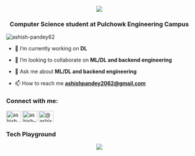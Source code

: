 <p align="center">
  <img src="https://capsule-render.vercel.app/api?type=waving&height=180&color=0:0f0f0f,100:2a5298&text=Ashish%20Pandey&fontColor=ffffff&fontAlignY=40&desc=ML%20%7C%20DL%20%7C%20Backend%20Engineering&descAlignY=65" />
</p>
<h3 align="center">Computer Science student at Pulchowk Engineering Campus</h3>

<p align="left"> <img src="https://komarev.com/ghpvc/?username=ashish-pandey62&label=Profile%20views&color=0e75b6&style=plastic" alt="ashish-pandey62" /> </p>

- 🔭 I’m currently working on **DL**

- 👯 I’m looking to collaborate on **ML/DL and backend engineering**

- 💬 Ask me about **ML/DL and backend engineering**

- 📫 How to reach me **ashishpandey2062@gmail.com**

<h3 align="left">Connect with me:</h3>
<p align="left">
<a href="https://twitter.com/ashish_pan11098" target="blank"><img align="center" src="https://raw.githubusercontent.com/rahuldkjain/github-profile-readme-generator/master/src/images/icons/Social/twitter.svg" alt="ashish_pan11098" height="30" width="40" /></a>
<a href="https://linkedin.com/in/ashish-pandey-715200266" target="blank"><img align="center" src="https://raw.githubusercontent.com/rahuldkjain/github-profile-readme-generator/master/src/images/icons/Social/linked-in-alt.svg" alt="ashish-pandey-715200266" height="30" width="40" /></a>
<a href="https://medium.com/@ashishpandey2062" target="blank"><img align="center" src="https://raw.githubusercontent.com/rahuldkjain/github-profile-readme-generator/master/src/images/icons/Social/medium.svg" alt="@ashishpandey2062" height="30" width="40" /></a>
</p>

<h3 align="left">Tech Playground</h3>
<p align="center">
  <img src="https://skillicons.dev/icons?i=python,django,flask,opencv,tensorflow,pytorch,sklearn,mysql,git,c,cpp,react,js,html,css,tailwind" />
</p>
